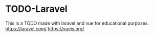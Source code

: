 # TODO-Laravel

This is a TODO made with laravel and vue for educational purposes.
https://laravel.com/
https://vuejs.org/

